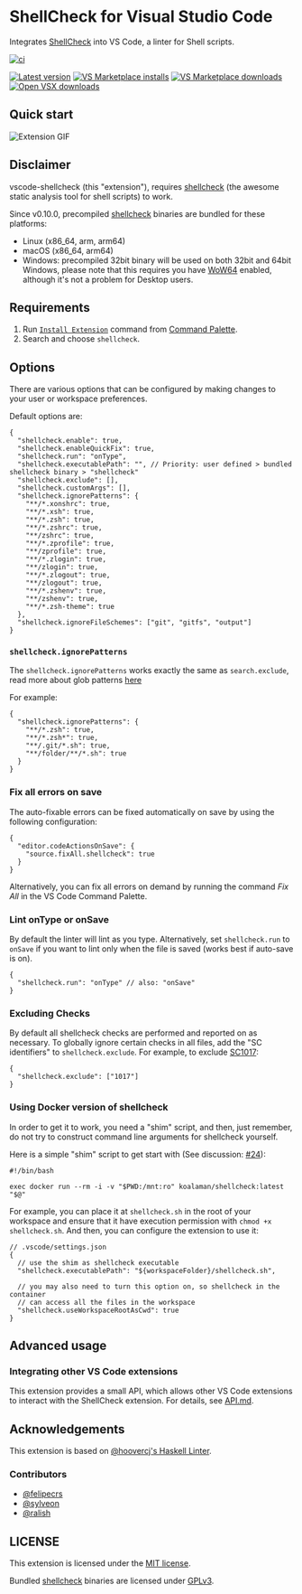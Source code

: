 # ShellCheck for Visual Studio Code

Integrates [ShellCheck](https://github.com/koalaman/shellcheck) into VS Code, a linter for Shell scripts.

[![ci](https://github.com/vscode-shellcheck/vscode-shellcheck/workflows/ci/badge.svg)](https://github.com/vscode-shellcheck/vscode-shellcheck/actions?query=workflow%3Aci)

[![Latest version](https://badgen.net/github/release/vscode-shellcheck/vscode-shellcheck)](https://github.com/vscode-shellcheck/vscode-shellcheck/releases/latest)
[![VS Marketplace installs](https://badgen.net/vs-marketplace/i/timonwong.shellcheck?label=VS%20Marketplace%20installs)](https://marketplace.visualstudio.com/items?itemName=timonwong.shellcheck)
[![VS Marketplace downloads](https://badgen.net/vs-marketplace/d/timonwong.shellcheck?label=VS%20Marketplace%20downloads)](https://marketplace.visualstudio.com/items?itemName=timonwong.shellcheck)
[![Open VSX downloads](https://badgen.net/open-vsx/d/timonwong/shellcheck?color=purple&label=Open%20VSX%20Registry%20downloads)](https://open-vsx.org/extension/timonwong/shellcheck)

## Quick start

![Extension GIF](https://user-images.githubusercontent.com/29582865/106907134-c299c000-66b2-11eb-8d8b-ea1bd898cb3a.gif)

## Disclaimer

vscode-shellcheck (this "extension"), requires [shellcheck] (the awesome static analysis tool for shell scripts) to work.

Since v0.10.0, precompiled [shellcheck] binaries are bundled for these platforms:

- Linux (x86_64, arm, arm64)
- macOS (x86_64, arm64)
- Windows: precompiled 32bit binary will be used on both 32bit and 64bit Windows, please note that this requires you have [WoW64](https://en.wikipedia.org/wiki/WoW64) enabled, although it's not a problem for Desktop users.

## Requirements

1. Run [`Install Extension`](https://code.visualstudio.com/docs/editor/extension-gallery#_install-an-extension) command from [Command Palette](https://code.visualstudio.com/Docs/editor/codebasics#_command-palette).
2. Search and choose `shellcheck`.

## Options

There are various options that can be configured by making changes to your user or workspace preferences.

Default options are:

```jsonc
{
  "shellcheck.enable": true,
  "shellcheck.enableQuickFix": true,
  "shellcheck.run": "onType",
  "shellcheck.executablePath": "", // Priority: user defined > bundled shellcheck binary > "shellcheck"
  "shellcheck.exclude": [],
  "shellcheck.customArgs": [],
  "shellcheck.ignorePatterns": {
    "**/*.xonshrc": true,
    "**/*.xsh": true,
    "**/*.zsh": true,
    "**/*.zshrc": true,
    "**/zshrc": true,
    "**/*.zprofile": true,
    "**/zprofile": true,
    "**/*.zlogin": true,
    "**/zlogin": true,
    "**/*.zlogout": true,
    "**/zlogout": true,
    "**/*.zshenv": true,
    "**/zshenv": true,
    "**/*.zsh-theme": true
  },
  "shellcheck.ignoreFileSchemes": ["git", "gitfs", "output"]
}
```

### `shellcheck.ignorePatterns`

The `shellcheck.ignorePatterns` works exactly the same as `search.exclude`, read more about glob patterns [here](https://code.visualstudio.com/docs/editor/codebasics#_advanced-search-options)

For example:

```jsonc
{
  "shellcheck.ignorePatterns": {
    "**/*.zsh": true,
    "**/*.zsh*": true,
    "**/.git/*.sh": true,
    "**/folder/**/*.sh": true
  }
}
```

### Fix all errors on save

The auto-fixable errors can be fixed automatically on save by using the following configuration:

```jsonc
{
  "editor.codeActionsOnSave": {
    "source.fixAll.shellcheck": true
  }
}
```

Alternatively, you can fix all errors on demand by running the command _Fix All_ in the VS Code Command Palette.

### Lint onType or onSave

By default the linter will lint as you type. Alternatively, set `shellcheck.run` to `onSave` if you want to lint only when the file is saved (works best if auto-save is on).

```jsonc
{
  "shellcheck.run": "onType" // also: "onSave"
}
```

### Excluding Checks

By default all shellcheck checks are performed and reported on as necessary. To globally ignore certain checks in all files, add the "SC identifiers" to `shellcheck.exclude`. For example, to exclude [SC1017](https://github.com/koalaman/shellcheck/wiki/SC1017):

```jsonc
{
  "shellcheck.exclude": ["1017"]
}
```

### Using Docker version of shellcheck

In order to get it to work, you need a "shim" script, and then, just remember, do not try to construct command line arguments for shellcheck yourself.

Here is a simple "shim" script to get start with (See discussion: [#24](https://github.com/vscode-shellcheck/vscode-shellcheck/issues/24)):

```shell
#!/bin/bash

exec docker run --rm -i -v "$PWD:/mnt:ro" koalaman/shellcheck:latest "$@"
```

For example, you can place it at `shellcheck.sh` in the root of your workspace and ensure that it have execution permission with `chmod +x shellcheck.sh`. And then, you can configure the extension to use it:

```jsonc
// .vscode/settings.json
{
  // use the shim as shellcheck executable
  "shellcheck.executablePath": "${workspaceFolder}/shellcheck.sh",

  // you may also need to turn this option on, so shellcheck in the container
  // can access all the files in the workspace
  "shellcheck.useWorkspaceRootAsCwd": true
}
```

## Advanced usage

### Integrating other VS Code extensions

This extension provides a small API, which allows other VS Code extensions to interact with the ShellCheck extension. For details, see [API.md](./doc/API.md).

## Acknowledgements

This extension is based on [@hoovercj's Haskell Linter](https://github.com/hoovercj/vscode-haskell-linter).

### Contributors

- [@felipecrs](https://github.com/felipecrs)
- [@sylveon](https://github.com/sylveon)
- [@ralish](https://github.com/ralish)

## LICENSE

This extension is licensed under the [MIT license](./LICENSE).

Bundled [shellcheck] binaries are licensed under [GPLv3](https://github.com/koalaman/shellcheck/blob/master/LICENSE).

[shellcheck]: https://github.com/koalaman/shellcheck
